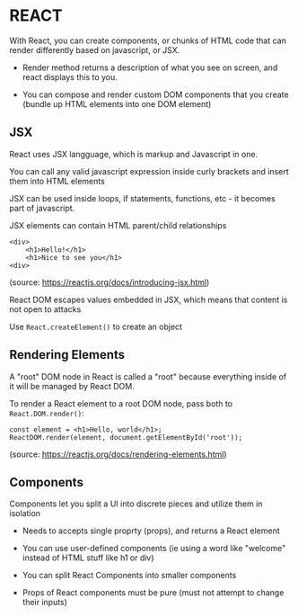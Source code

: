 # **REACT**

With React, you can create components, or chunks of HTML code that can render differently based on javascript, or JSX.

- Render method returns a description of what you see on screen, and react displays this to you.

- You can compose and render custom DOM components that you create (bundle up HTML elements into one DOM element)

## **JSX**

React uses JSX langguage, which is markup and Javascript in one.

You can call any valid javascript expression inside curly brackets and insert them into HTML elements

JSX can be used inside loops, if statements, functions, etc - it becomes part of javascript.

JSX elements can contain HTML parent/child relationships

```
<div>
    <h1>Hello!</h1>
    <h1>Nice to see you</h1>
<div>
```
(source: https://reactjs.org/docs/introducing-jsx.html)

React DOM escapes values embedded in JSX, which means that content is not open to attacks

Use ```React.createElement()``` to create an object

## **Rendering Elements**

A "root" DOM node in React is called a "root" because everything inside of it will be managed by React DOM.

To render a React element to a root DOM node, pass both to ```React.DOM.render()```:

```
const element = <h1>Hello, world</h1>;
ReactDOM.render(element, document.getElementById('root'));
```
(source: https://reactjs.org/docs/rendering-elements.html)

## **Components**

Components let you split a UI into discrete pieces and utilize them in isolation

- Needs to accepts single proprty (props), and returns a React element

- You can use user-defined components (ie using a word like "welcome" instead of HTML stuff like h1 or div)

- You can split React Components into smaller components

- Props of React components must be pure (must not attempt to change their inputs)